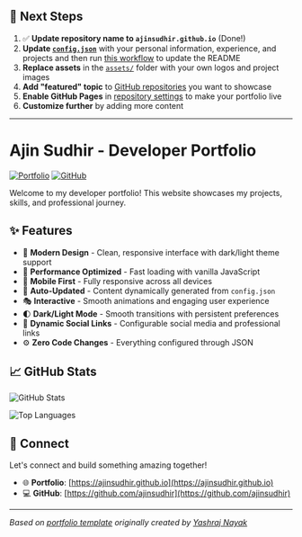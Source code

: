## 🚀 Next Steps

1. ✅ **Update repository name to `ajinsudhir.github.io`** (Done!)
2. **Update [`config.json`](https://github.com/ajinsudhir/ajinsudhir.github.io/blob/main/config.json)** with your personal information, experience, and projects and then run [this workflow](https://github.com/ajinsudhir/ajinsudhir.github.io/actions/workflows/update-readme.yml) to update the README
3. **Replace assets** in the [`assets/`](https://github.com/ajinsudhir/ajinsudhir.github.io/tree/main/assets/) folder with your own logos and project images
4. **Add "featured" topic** to [GitHub repositories](https://github.com/ajinsudhir?tab=repositories) you want to showcase
5. **Enable GitHub Pages** in [repository settings](https://github.com/ajinsudhir/ajinsudhir.github.io/settings/pages) to make your portfolio live
6. **Customize further** by adding more content

---

# Ajin Sudhir - Developer Portfolio

<div align="left">
  
[![Portfolio](https://img.shields.io/badge/🌐_Visit_Portfolio-Live-brightgreen?style=for-the-badge)](https://ajinsudhir.github.io)
[![GitHub](https://img.shields.io/badge/GitHub-Profile-181717?style=for-the-badge&logo=github)](https://github.com/ajinsudhir)

</div>

Welcome to my developer portfolio! This website showcases my projects, skills, and professional journey.

## ✨ Features

- 🎨 **Modern Design** - Clean, responsive interface with dark/light theme support
- 🚀 **Performance Optimized** - Fast loading with vanilla JavaScript
- 📱 **Mobile First** - Fully responsive across all devices
- 🔄 **Auto-Updated** - Content dynamically generated from `config.json`
- 🎭 **Interactive** - Smooth animations and engaging user experience
- 🌓 **Dark/Light Mode** - Smooth transitions with persistent preferences
- 🔗 **Dynamic Social Links** - Configurable social media and professional links
- ⚙️ **Zero Code Changes** - Everything configured through JSON

## 📈 GitHub Stats

<div align="left">

![GitHub Stats](https://github-readme-stats.vercel.app/api?username=ajinsudhir&theme=dark&hide_border=true&include_all_commits=true&count_private=true)

![Top Languages](https://github-readme-stats.vercel.app/api/top-langs/?username=ajinsudhir&theme=dark&hide_border=true&include_all_commits=true&count_private=true&layout=compact)

</div>

## 🤝 Connect

Let's connect and build something amazing together!

- 🌐 **Portfolio**: [https://ajinsudhir.github.io](https://ajinsudhir.github.io)
- 💻 **GitHub**: [https://github.com/ajinsudhir](https://github.com/ajinsudhir)

---

*Based on [portfolio template](https://github.com/yashrajnayak/developer-portfolio) originally created by [Yashraj Nayak](https://github.com/yashrajnayak)*